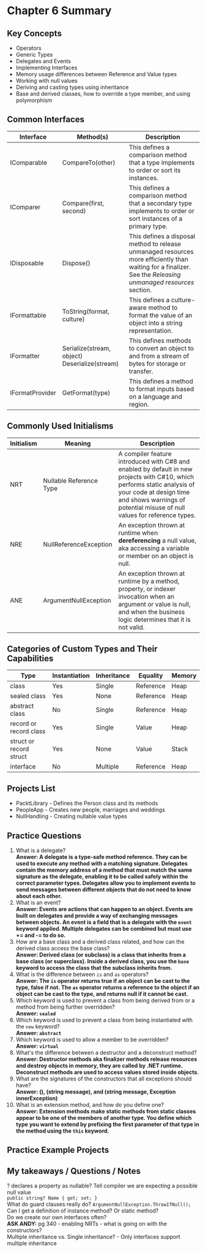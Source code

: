 # Chapter 6 Summary

## Key Concepts
* Operators
* Generic Types
* Delegates and Events
* Implementing Interfaces
* Memory usage differences between Reference and Value types
* Working with null values
* Deriving and casting types using inheritance
* Base and derived classes, how to override a type member, and using polymorphism

## Common Interfaces
| Interface | Method(s) | Description |
| --------- | ----------|-------------|
| IComparable | CompareTo(other) | This defines a comparison method that a type implements to order or sort its instances. |
| IComparer | Compare(first, second) | This defines a comparison method that a secondary type implements to order or sort instances of a primary type. |
| IDisposable | Dispose() | This defines a disposal method to release unmanaged resources more efficiently than waiting for a finalizer. See the *Releasing unmanaged resources* section. |
| IFormattable | ToString(format, culture) | This defines a culture-aware method to format the value of an object into a string representation. |
| IFormatter | Serialize(stream, object) Deserialize(stream) | This defines methods to convert an object to and from a stream of bytes for storage or transfer. |
| IFormatProvider | GetFormat(type) | This defines a method to format inputs based on a language and region. |


## Commonly Used Initialisms
| Initialism | Meaning | Description |
| --------- | ----------|-------------|
| NRT | Nullable Reference Type | A compiler feature introduced with C#8 and enabled by default in new projects with C#10, which performs static analysis of your code at design time and shows warnings of potential misuse of null values for reference types. |
| NRE | NullReferenceException | An exception thrown at runtime when **dereferencing** a null value, aka accessing a variable or member on an object is null. |
| ANE | ArgumentNullException | An exception thrown at runtime by a method, property, or indexer invocation when an argument or value is null, and when the business logic determines that it is not valid. |


## Categories of Custom Types and Their Capabilities
| Type | Instantiation | Inheritance | Equality | Memory |
| ---- | --------------|-------------|----------|--------|
| class | Yes | Single | Reference | Heap | 
| sealed class | Yes | None | Reference | Heap |
|abstract class | No | Single | Reference | Heap |
| record or record class | Yes | Single | Value | Heap |
| struct or record struct | Yes | None | Value | Stack |
| interface | No | Multiple | Reference | Heap |

## Projects List
* PacktLibrary - Defines the Person class and its methods
* PeopleApp - Creates new people, marriages and weddings
* NullHandling - Creating nullable value types

## Practice Questions
1. What is a delegate?  
**Answer: A delegate is a type-safe method reference. They can be used to execute any method with a matching signature. Delegates contain the memory address of a method that must match the same signature as the delegate, enabling it to be called safely within the correct parameter types. Delegates allow you to implement events to send messages between different objects that do not need to know about each other.**  
2. What is an event?  
**Answer: Events are actions that can happen to an object. Events are built on delegates and provide a way of exchanging messages between objects. An event is a field that is a delegate with the ```event``` keyword applied. Multiple delegates can be combined but must use += and -= to do so.**
3. How are a base class and a derived class related, and how can the derived class access the base class?  
**Answer: Derived class (or subclass) is a class that inherits from a base class (or superclass). Inside a derived class, you use the ```base``` keyword to access the class that the subclass inherits from.**  
4. What is the difference between ```is``` and ```as``` operators?  
**Answer: The ```is``` operator returns true if an object can be cast to the type, false if not. The ```as``` operator returns a reference to the object if an object can be cast to the type, and returns null if it cannot be cast.**
5. Which keyword is used to prevent a class from being derived from or a method from being further overridden?  
**Answer: ```sealed```**  
6. Which keyword is used to prevent a class from being instantiated with the ```new``` keyword?  
**Answer: ```abstract```**
7. Which keyword is used to allow a member to be overridden?  
**Answer: ```virtual```**
8. What's the difference between a destructor and a deconstruct method?  
**Answer: Destructor methods aka finalizer methods release resources and destroy objects in memory, they are called by .NET runtime. Deconstruct methods are used to access values stored inside objects.**
9. What are the signatures of the constructors that all exceptions should have?  
**Answer: (), (string message), and (string message, Exception innerException)**
10. What is an extension method, and how do you define one?  
**Answer: Extension methods make static methods from static classes appear to be one of the members of another type. You define which type you want to extend by prefixing the first parameter of that type in the method using the ```this``` keyword.**

## Practice Example Projects

## My takeaways / Questions / Notes
? declares a property as nullable? Tell compiler we are expecting a possible null value  
```public string? Name { get; set; }```  
What do guard clauses really do? ```ArgumentNullException.ThrowIfNull();```  
Can I get a definition of instance method? Or static method?  
Do we create our own interfaces often?  
**ASK ANDY:** pg 340 - enabling NRTs - what is going on with the constructors?   
Multiple inheritance vs. Single inheritance?  - Only interfaces support multiple inheritance




